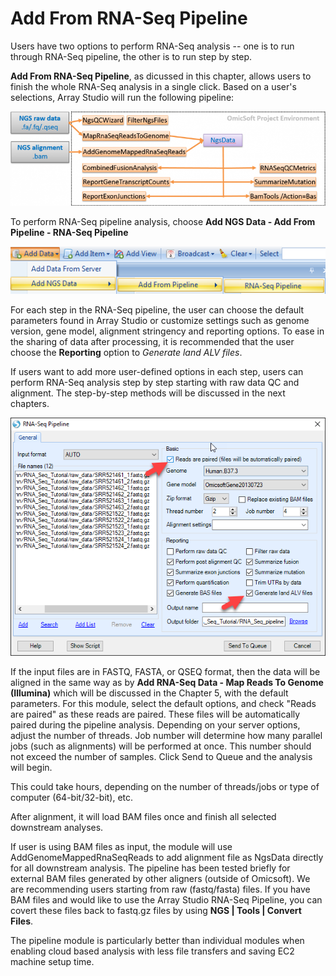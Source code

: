 # Add From RNA-Seq Pipeline

Users have two options to perform RNA-Seq analysis -- one is to run through RNA-Seq pipeline, the other is to run step by step.

**Add From RNA-Seq Pipeline**, as dicussed in this chapter, allows users to finish the whole RNA-Seq analysis in a single click. Based on a user's selections, Array Studio will run the following pipeline:

![NewImage_35_png](images/201510-35.png)

To perform RNA-Seq pipeline analysis, choose **Add NGS Data - Add From Pipeline - RNA-Seq Pipeline**

![NewImage_33_png](images/201510-33.png)

For each step in the RNA-Seq pipeline, the user can choose the default parameters found in Array Studio or customize settings such as genome version, gene model, alignment stringency and reporting options. To ease in the sharing of data after processing, it is recommended that the user choose the **Reporting** option to *Generate land ALV files*.

If users want to add more user-defined options in each step, users can perform RNA-Seq analysis step by step starting with raw data QC and alignment. The step-by-step methods will be discussed in the next chapters.

![RNA_Seq_Pipeline_png](images/RNA_Seq_Pipeline.png)

If the input files are in FASTQ, FASTA, or QSEQ format, then the data will be aligned in the same way as by **Add RNA-Seq Data - Map Reads To Genome (Illumina)** which will be discussed in the Chapter 5, with the default parameters. For this module, select the default options, and check "Reads are paired" as these reads are paired. These files will be automatically paired during the pipeline analysis. Depending on your server options, adjust the number of threads. Job number will determine how many parallel jobs (such as alignments) will be performed at once. This number should not exceed the number of samples. Click Send to Queue and the analysis will begin.

This could take hours, depending on the number of threads/jobs or type of computer (64-bit/32-bit), etc.

After alignment, it will load BAM files once and finish all selected downstream analyses.

If user is using BAM files as input, the module will use AddGenomeMappedRnaSeqReads to add alignment file as NgsData directly for all downstream analysis. The pipeline has been tested briefly for external BAM files generated by other aligners (outside of Omicsoft). We are recommending users starting from raw (fastq/fasta) files. If you have BAM files and would like to use the Array Studio RNA-Seq Pipeline, you can covert these files back to fastq.gz files by using **NGS | Tools | Convert Files**.

The pipeline module is particularly better than individual modules when enabling cloud based analysis with less file transfers and saving EC2 machine setup time.
